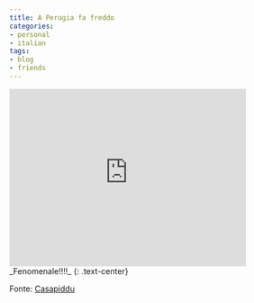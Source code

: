 ```yaml
---
title: A Perugia fa freddo
categories:
- personal
- italian
tags:
- blog
- friends
---
```

<iframe width="420" height="315" src="https://www.youtube.com/embed/KfvRqkGjDLg" frameborder="0" allowfullscreen></iframe>  
_Fenomenale!!!!_
{: .text-center}

Fonte: [Casapiddu](http://casapiddu.wordpress.com/2008/07/16/perugia-nton-congelatore/ "http://casapiddu.wordpress.com/2008/07/16/perugia-nton-congelatore/" )

